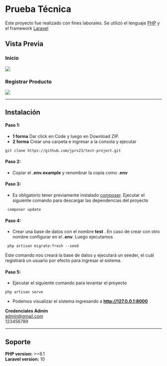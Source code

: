 # Prueba Técnica  
Este proyecto fue realizado con fines laborales. Se utilizó el lenguaje [PHP](https://es.wikipedia.org/wiki/PHP "PHP") y el framework [Laravel](https://laravel.com/ "Laravel")
## Vista Previa
### Inicio
![](http://jjrsoftevolution.com/image1.png)
### Registrar Producto
![](http://jjrsoftevolution.com/image2.png)

------------


## Instalación
#### Paso 1:
- **1 forma** Dar click en Code y luego en Download ZIP.
- **2 forma** Crear una carpeta e ingresar a la consola y ejecutar

`git clone https://github.com/jprv23/test-project.git`

#### Paso 2:
- Copiar el **.env.example** y renombrar la copia como **.env**

#### Paso 3:
- Es obligatorio tener previamente instalado [composer](https://getcomposer.org "composer"). Ejecutar el siguiente comando para descargar las dependencias del proyecto

` composer update`

#### Paso 4:
- Crear una base de datos con el nombre **test** . En caso de crear con otro nombre configurar en el **.env**. Luego ejecutamos

` php artisan migrate:fresh --seed`

Este comando nos creará la base de datos y ejecutará un seeder, el cuál registrará un usuario por efecto para ingresar al sistema.

#### Paso 5:
- Ejecutar el siguiente comando para levantar el proyecto

`php artisan serve`

- Podemos visualizar el sistema ingresando a **http://127.0.0.1:8000**

**Credenciales Admin**  
admin@gmail.com  
123456789

------------


## Soporte
**PHP version:**  >=8.1  
**Laravel version:**  10

